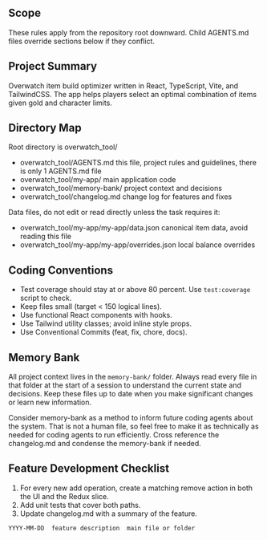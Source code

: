## Scope

These rules apply from the repository root downward. Child AGENTS.md files override sections below if they conflict.

## Project Summary

Overwatch item build optimizer written in React, TypeScript, Vite, and TailwindCSS. The app helps players select an optimal combination of items given gold and character limits.

## Directory Map
Root directory is overwatch_tool/
- overwatch_tool/AGENTS.md this file, project rules and guidelines, there is only 1 AGENTS.md file
- overwatch_tool/my-app/ main application code
- overwatch_tool/memory-bank/ project context and decisions
- overwatch_tool/changelog.md change log for features and fixes


Data files, do not edit or read directly unless the task requires it:
- overwatch_tool/my-app/my-app/data.json canonical item data, avoid reading this file
- overwatch_tool/my-app/my-app/overrides.json local balance overrides

## Coding Conventions

- Test coverage should stay at or above 80 percent. Use `test:coverage` script to check.
- Keep files small (target < 150 logical lines).
- Use functional React components with hooks.
- Use Tailwind utility classes; avoid inline style props.
- Use Conventional Commits (feat, fix, chore, docs).

## Memory Bank

All project context lives in the `memory-bank/` folder. Always read every file in
that folder at the start of a session to understand the current state and
decisions. Keep these files up to date when you make significant changes or
learn new information.

Consider memory-bank as a method to inform future coding agents about the system.
That is not a human file, so feel free to make it as technically as needed for coding agents to run efficiently.
Cross reference the changelog.md and condense the memory-bank if needed.

## Feature Development Checklist

1. For every new add operation, create a matching remove action in both the UI and the Redux slice.
2. Add unit tests that cover both paths.
3. Update changelog.md with a summary of the feature.

```
YYYY-MM-DD  feature description  main file or folder
```
